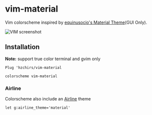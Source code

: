 # vim-material
Vim colorscheme  inspired by [equinusocio's Material Theme](https://github.com/equinusocio/material-theme)(GUI Only).

![VIM screenshot](https://upload.cc/i/esd0NK.png)

Installation
------------
**Note:** support true color terminal and gvim only

```vim
Plug 'hzchirs/vim-material

colorscheme vim-material
```

### Airline
Colorscheme also include an [Airline](https://github.com/vim-airline/vim-airline) theme

```vim
let g:airline_theme='material'
```